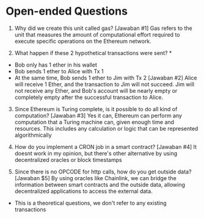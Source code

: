 # Open-ended Questions

1. Why did we create this unit called gas?
    [Jawaban #1]
    Gas refers to the unit that measures the amount of computational effort required to execute specific operations on the Ethereum network.

2. What happen if these 2 hypothetical transactions were sent? *
- Bob only has 1 ether in his wallet
- Bob sends 1 ether to Alice with Tx 1
- At the same time, Bob sends 1 ether to Jim with Tx 2
    [Jawaban #2]
    Alice will receive 1 Ether, and the transaction to Jim will not succeed. Jim will not receive any Ether, and Bob's account will be nearly empty or completely empty after the successful transaction to Alice.

3. Since Ethereum is Turing complete, is it possible to do all kind of computation?
    [Jawaban #3]
    Yes it can, Ethereum can perform any computation that a Turing machine can, given enough time and resources. This includes any calculation or logic that can be represented algorithmically

4. How do you implement a CRON job in a smart contract?
    [Jawaban #4]
    It doesnt work in my opinion, but there's other alternative by using decentralized oracles or block timestamps

5. Since there is no OPCODE for http calls, how do you get outside data?
    [Jawaban $5]
    By using oracles like Chainlink, we can bridge the information between smart contracts and the outside data, allowing decentralized applications to access the external data.


* This is a theoretical questions, we don't refer to any existing transactions